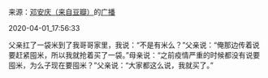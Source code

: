 来源：[邓安庆（来自豆瓣）](https://www.douban.com/people/renjiananhuo/)的[广播](https://www.douban.com/people/renjiananhuo/status/2895757362/)


2020-04-01_17:56:33


父亲扛了一袋米到了我哥哥家里，我说：“不是有米么？”父亲说：“俺那边传着说要赶紧囤米，所以我就抢着买了一袋。”母亲说：“之前疫情严重的时候都没有说要囤米，为么子现在要囤米？”父亲说：“大家都这么说，我就买了。”
